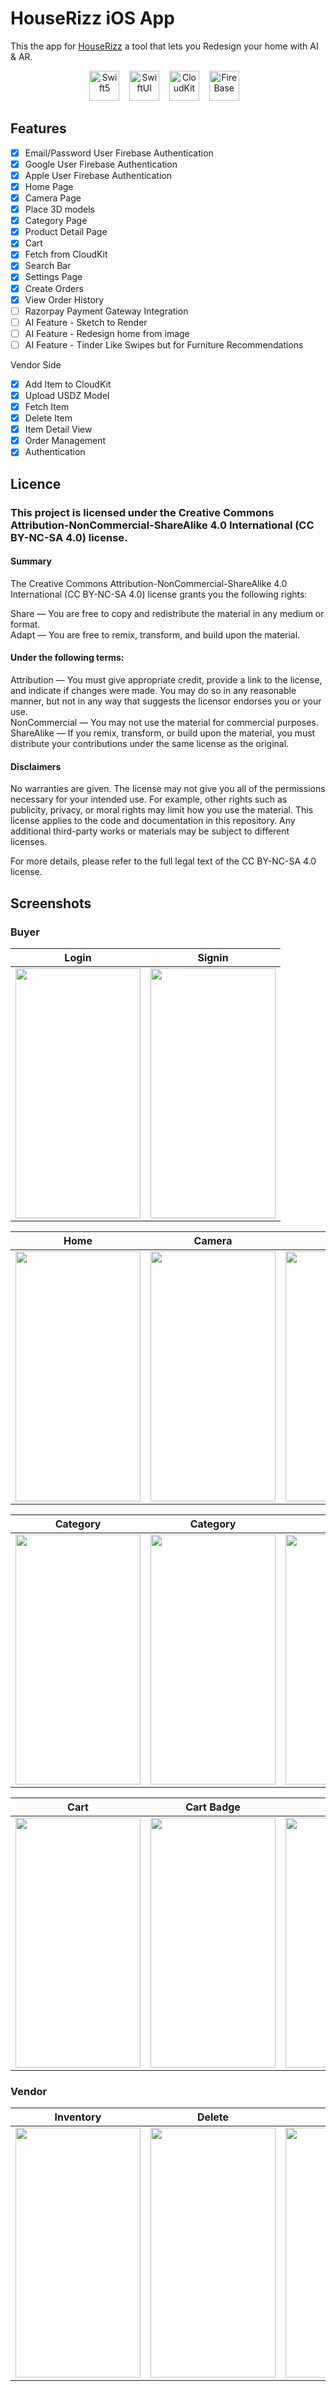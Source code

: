 # HouseRizz iOS App

This the app for [HouseRizz](https://houserizz-com.vercel.app) a tool that lets you Redesign your home with  AI & AR. 

<p align="center">
    <img src="https://developer.apple.com/assets/elements/icons/swift/swift-96x96_2x.png" alt="Swift5" width="48" height="48">&nbsp;&nbsp;&nbsp;
    <img src="https://developer.apple.com/assets/elements/icons/swiftui/swiftui-96x96_2x.png" alt="SwiftUI" width="48" height="48">&nbsp;&nbsp;&nbsp;
    <img src="https://encrypted-tbn0.gstatic.com/images?q=tbn:ANd9GcSBWdYpQbTI7_Bx47XFXEjy7vY9WH-ezfh9ame3oVL3Nw&s" alt="CloudKit" width="48" height="48">&nbsp;&nbsp;&nbsp;
    <img src="https://res.cloudinary.com/startup-grind/image/upload/c_fill,dpr_2.0,f_auto,g_center,h_1080,q_100,w_1080/v1/gcs/platform-data-dsc/events/firebase_logo-1.png" alt="FireBase" width="48" height="48">&nbsp;&nbsp;&nbsp;
</p>

## Features

- [x]  Email/Password User Firebase Authentication
- [x]  Google User Firebase Authentication
- [x]  Apple User Firebase Authentication
- [x]  Home Page
- [x]  Camera Page
- [x]  Place 3D models
- [x]  Category Page
- [x]  Product Detail Page
- [x]  Cart
- [x]  Fetch from CloudKit
- [x]  Search Bar
- [x]  Settings Page
- [x]  Create Orders
- [x]  View Order History
- [ ]  Razorpay Payment Gateway Integration
- [ ]  AI Feature - Sketch to Render
- [ ]  AI Feature - Redesign home from image
- [ ]  AI Feature - Tinder Like Swipes but for Furniture Recommendations

Vendor Side
- [x]  Add Item to CloudKit
- [x]  Upload USDZ Model
- [x]  Fetch Item
- [x]  Delete Item
- [x]  Item Detail View
- [x]  Order Management
- [x]  Authentication

## Licence
### This project is licensed under the Creative Commons Attribution-NonCommercial-ShareAlike 4.0 International (CC BY-NC-SA 4.0) license.
#### Summary
The Creative Commons Attribution-NonCommercial-ShareAlike 4.0 International (CC BY-NC-SA 4.0) license grants you the following rights:

Share — You are free to copy and redistribute the material in any medium or format.
<br/>
Adapt — You are free to remix, transform, and build upon the material.

#### Under the following terms:

Attribution — You must give appropriate credit, provide a link to the license, and indicate if changes were made. You may do so in any reasonable manner, but not in any way that suggests the licensor endorses you or your use.
<br/>
NonCommercial — You may not use the material for commercial purposes.
<br/>
ShareAlike — If you remix, transform, or build upon the material, you must distribute your contributions under the same license as the original.

#### Disclaimers

No warranties are given. The license may not give you all of the permissions necessary for your intended use. For example, other rights such as publicity, privacy, or moral rights may limit how you use the material.
This license applies to the code and documentation in this repository. Any additional third-party works or materials may be subject to different licenses.

For more details, please refer to the full legal text of the CC BY-NC-SA 4.0 license.

## Screenshots

### Buyer

| Login | Signin |
|---|---|
| <img src="https://github.com/krishmittal21/HouseRizz-iOS/blob/main/ScreenShots/login.png" width="200" height="400"> | <img src="https://github.com/krishmittal21/HouseRizz-iOS/blob/main/ScreenShots/signin.png" width="200" height="400"> |

| Home | Camera | Model |
|---|---|---|
| <img src="https://github.com/krishmittal21/HouseRizz-iOS/blob/main/ScreenShots/home.png" width="200" height="400"> | <img src="https://github.com/krishmittal21/HouseRizz-iOS/blob/main/ScreenShots/camera.png" width="200" height="400"> | <img src="https://github.com/krishmittal21/HouseRizz-iOS/blob/main/ScreenShots/camera2.png" width="200" height="400"> |

| Category | Category | Product |
|---|---|---|
| <img src="https://github.com/krishmittal21/HouseRizz-iOS/blob/main/ScreenShots/category.png" width="200" height="400"> | <img src="https://github.com/krishmittal21/HouseRizz-iOS/blob/main/ScreenShots/sofa.png" width="200" height="400"> | <img src="https://github.com/krishmittal21/HouseRizz-iOS/blob/main/ScreenShots/details.png" width="200" height="400"> |

| Cart | Cart Badge | Settings |
|---|---|---|
| <img src="https://github.com/krishmittal21/HouseRizz-iOS/blob/main/ScreenShots/cart.png" width="200" height="400"> | <img src="https://github.com/krishmittal21/HouseRizz-iOS/blob/main/ScreenShots/cart-badge.png" width="200" height="400"> | <img src="https://github.com/krishmittal21/HouseRizz-iOS/blob/main/ScreenShots/settings.png" width="200" height="400"> |

### Vendor

| Inventory | Delete | Add | Add Product |
|---|---|---|---|
| <img src="https://github.com/krishmittal21/HouseRizz-Seller/blob/main/Screenshots/inventory.png" width="200" height="400"> | <img src="https://github.com/krishmittal21/HouseRizz-Seller/blob/main/Screenshots/delete.png" width="200" height="400"> | <img src="https://github.com/krishmittal21/HouseRizz-Seller/blob/main/Screenshots/add.png" width="200" height="400"> | <img src="https://github.com/krishmittal21/HouseRizz-Seller/blob/main/Screenshots/addp.png" width="200" height="400"> | 

